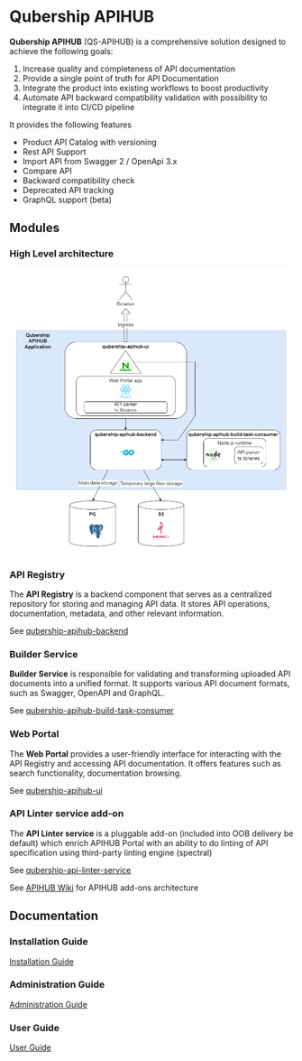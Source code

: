 # Qubership APIHUB

**Qubership APIHUB** (QS-APIHUB) is a comprehensive solution designed to achieve the following goals:

1. Increase quality and completeness of API documentation
1. Provide a single point of truth for API Documentation
1. Integrate the product into existing workflows to boost productivity
1. Automate API backward compatibility validation with possibility to integrate it into CI/CD pipeline

It provides the following features

- Product API Catalog with versioning
- Rest API Support
- Import API from Swagger 2 / OpenApi 3.x
- Compare API
- Backward compatibility check
- Deprecated API tracking
- GraphQL support (beta)

## Modules

### High Level architecture

![APIHUB arch](./docs/images/arch.png)

### API Registry

The **API Registry** is a backend component that serves as a centralized repository for storing and managing API data. It stores API operations, documentation, metadata, and other relevant information.

See [qubership-apihub-backend](https://github.com/Netcracker/qubership-apihub-backend)

### Builder Service

**Builder Service** is responsible for validating and transforming uploaded API documents into a unified format. It supports various API document formats, such as Swagger, OpenAPI and GraphQL.

See [qubership-apihub-build-task-consumer](https://github.com/Netcracker/qubership-apihub-build-task-consumer)

### Web Portal

The **Web Portal** provides a user-friendly interface for interacting with the API Registry and accessing API documentation. It offers features such as search functionality, documentation browsing.

See [qubership-apihub-ui](https://github.com/Netcracker/qubership-apihub-ui)

### API Linter service add-on

The **API Linter service** is a pluggable add-on (included into OOB delivery be default) which enrich APIHUB Portal with an ability to do linting of API specification using third-party linting engine (spectral)

See [qubership-api-linter-service](https://github.com/Netcracker/qubership-api-linter-service)

See [APIHUB Wiki](https://github.com/Netcracker/qubership-apihub/wiki#supplementary-applications) for APIHUB add-ons architecture

## Documentation

### Installation Guide

[Installation Guide](./docs/installation-guide.md)

### Administration Guide

[Administration Guide](./docs/admin-guide.md)

### User Guide

[User Guide](./docs/user-guide.md)
